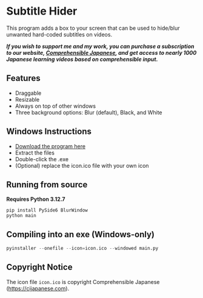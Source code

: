 # Subtitle Hider

This program adds a box to your screen that can be used to hide/blur unwanted hard-coded subtitles on videos.

***If you wish to support me and my work, you can purchase a subscription to our website, [Comprehensible Japanese](https://cijapanese.com), and get access to nearly 1000 Japanese learning videos based on comprehensible input.***

## Features

- Draggable
- Resizable
- Always on top of other windows
- Three background options: Blur (default), Black, and White

## Windows Instructions

- [Download the program here](https://github.com/Bennycopter/subtitle-hider/releases)
- Extract the files
- Double-click the .exe
- (Optional) replace the icon.ico file with your own icon

## Running from source

**Requires Python 3.12.7**

```shell
pip install PySide6 BlurWindow
python main
```

## Compiling into an exe (Windows-only)

```python
pyinstaller --onefile --icon=icon.ico --windowed main.py
```

## Copyright Notice

The icon file `icon.ico` is copyright Comprehensible Japanese (https://cijapanese.com).

